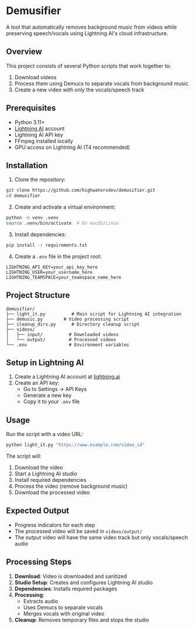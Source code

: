 # Demusifier

A tool that automatically removes background music from videos while preserving speech/vocals using Lightning AI's cloud infrastructure.

## Overview

This project consists of several Python scripts that work together to:

1. Download videos
2. Process them using Demucs to separate vocals from background music
3. Create a new video with only the vocals/speech track

## Prerequisites

- Python 3.11+
- [Lightning AI](https://lightning.ai) account
- Lightning AI API key
- FFmpeg installed locally
- GPU access on Lightning AI (T4 recommended)

## Installation

1. Clone the repository:

```bash
git clone https://github.com/highwatersdev/demusifier.git
cd demusifier
```

2. Create and activate a virtual environment:

```bash
python -m venv .venv
source .venv/bin/activate  # On macOS/Linux
```

3. Install dependencies:

```bash
pip install -r requirements.txt
```

4. Create a `.env` file in the project root:

```plaintext
LIGHTNING_API_KEY=your_api_key_here
LIGHTNING_USER=your_username_here
LIGHTNING_TEAMSPACE=your_teamspace_name_here
```

## Project Structure

```
demusifier/
├── light_it.py          # Main script for Lightning AI integration
├── demusic.py        # Video processing script
├── cleanup_dirs.py      # Directory cleanup script
├── videos/
│   ├── input/          # Downloaded videos
│   └── output/         # Processed videos
└── .env                # Environment variables
```

## Setup in Lightning AI

1. Create a Lightning AI account at [lightning.ai](https://lightning.ai)
2. Create an API key:
   - Go to Settings -> API Keys
   - Generate a new key
   - Copy it to your `.env` file


## Usage

Run the script with a video URL:

```bash
python light_it.py "https://www.example.com/video_id"
```

The script will:

1. Download the video
2. Start a Lightning AI studio
3. Install required dependencies
4. Process the video (remove background music)
5. Download the processed video

## Expected Output

- Progress indicators for each step
- The processed video will be saved in `videos/output/`
- The output video will have the same video track but only vocals/speech audio

## Processing Steps

1. **Download**: Video is downloaded and sanitized
2. **Studio Setup**: Creates and configures Lightning AI studio
3. **Dependencies**: Installs required packages
4. **Processing**:
   - Extracts audio
   - Uses Demucs to separate vocals
   - Merges vocals with original video
5. **Cleanup**: Removes temporary files and stops the studio
